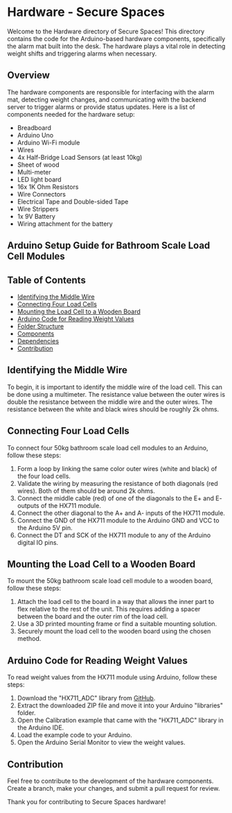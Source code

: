 # Hardware - Secure Spaces

Welcome to the Hardware directory of Secure Spaces! This directory contains the code for the Arduino-based hardware components, specifically the alarm mat built into the desk. The hardware plays a vital role in detecting weight shifts and triggering alarms when necessary.

## Overview

The hardware components are responsible for interfacing with the alarm mat, detecting weight changes, and communicating with the backend server to trigger alarms or provide status updates. Here is a list of components needed for the hardware setup:

- Breadboard
- Arduino Uno
- Arduino Wi-Fi module
- Wires
- 4x Half-Bridge Load Sensors (at least 10kg)
- Sheet of wood
- Multi-meter
- LED light board
- 16x 1K Ohm Resistors
- Wire Connectors
- Electrical Tape and Double-sided Tape
- Wire Strippers
- 1x 9V Battery
- Wiring attachment for the battery

## Arduino Setup Guide for Bathroom Scale Load Cell Modules
## Table of Contents
- [Identifying the Middle Wire](#identifying-the-middle-wire)
- [Connecting Four Load Cells](#connecting-four-load-cells)
- [Mounting the Load Cell to a Wooden Board](#mounting-the-load-cell-to-a-wooden-board)
- [Arduino Code for Reading Weight Values](#arduino-code-for-reading-weight-values)
- [Folder Structure](#folder-structure)
- [Components](#components)
- [Dependencies](#dependencies)
- [Contribution](#contribution)

## Identifying the Middle Wire
To begin, it is important to identify the middle wire of the load cell. This can be done using a multimeter. The resistance value between the outer wires is double the resistance between the middle wire and the outer wires. The resistance between the white and black wires should be roughly 2k ohms.

## Connecting Four Load Cells
To connect four 50kg bathroom scale load cell modules to an Arduino, follow these steps:
1. Form a loop by linking the same color outer wires (white and black) of the four load cells.
2. Validate the wiring by measuring the resistance of both diagonals (red wires). Both of them should be around 2k ohms.
3. Connect the middle cable (red) of one of the diagonals to the E+ and E- outputs of the HX711 module.
4. Connect the other diagonal to the A+ and A- inputs of the HX711 module.
5. Connect the GND of the HX711 module to the Arduino GND and VCC to the Arduino 5V pin.
6. Connect the DT and SCK of the HX711 module to any of the Arduino digital IO pins.

## Mounting the Load Cell to a Wooden Board
To mount the 50kg bathroom scale load cell module to a wooden board, follow these steps:
1. Attach the load cell to the board in a way that allows the inner part to flex relative to the rest of the unit. This requires adding a spacer between the board and the outer rim of the load cell.
2. Use a 3D printed mounting frame or find a suitable mounting solution.
3. Securely mount the load cell to the wooden board using the chosen method.

## Arduino Code for Reading Weight Values
To read weight values from the HX711 module using Arduino, follow these steps:
1. Download the "HX711_ADC" library from [GitHub](https://github.com/olkal/HX711_ADC).
2. Extract the downloaded ZIP file and move it into your Arduino "libraries" folder.
3. Open the Calibration example that came with the "HX711_ADC" library in the Arduino IDE.
4. Load the example code to your Arduino.
5. Open the Arduino Serial Monitor to view the weight values.

## Contribution
Feel free to contribute to the development of the hardware components. Create a branch, make your changes, and submit a pull request for review.

Thank you for contributing to Secure Spaces hardware!